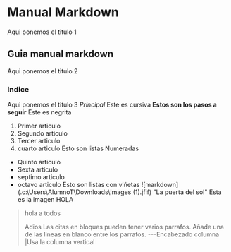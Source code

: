 # Manual Markdown
Aqui ponemos el titulo 1
## Guia manual markdown
Aqui ponemos el titulo 2
### Indice 
Aqui ponemos el titulo 3
*Principal*
Este es cursiva
**Estos son los pasos a seguir**
Este es negrita
1. Primer articulo
2. Segundo articulo
3. Tercer articulo
4. cuarto articulo
Esto son listas Numeradas
* Quinto articulo
* Sexta articulo
* septimo articulo
* octavo articulo
Esto son listas con viñetas
![markdown](.c:\Users\AlumnoT\Downloads\images (1).jfif) "La puerta del sol"
Esta es la imagen 
    HOLA
> hola a todos
>
> Adios
Las citas en bloques pueden tener varios parrafos. Añade una de las lineas en blanco entre los parrafos.
---Encabezado columna
|Usa la columna vertical

